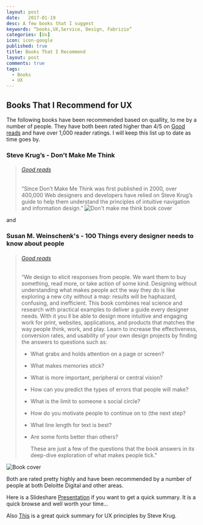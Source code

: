 ```yaml
---
layout: post
date:   2017-01-19
desc: A few books that I suggest
keywords: “books,UX,Service, Design, Fabrizio”
categories: [Ux]
icon: icon-google
published: true
title: Books That I Recommend
layout: post
comments: true
tags:
  - Books
  - UX
---
```




## Books That I Recommend for UX

The following books have been recommended based on quallity, to me by a number of people.  They have both been rated higher than 4/5 on [Good reads](http://www.goodreads.com/) and have over 1,000 reader ratings.  I will keep this list up to date as time goes by. 

### Steve Krug’s - Don’t Make Me Think
> ###### [Good reads](http://www.goodreads.com/book/show/18197267-don-t-make-me-think-revisited)
>   “Since Don’t Make Me Think was first published in 2000, over 400,000 Web designers and developers have relied on Steve Krug’s guide to help them understand the principles of intuitive navigation and information design.” 
![Don't make me think book cover](http://t2.gstatic.com/images?q=tbn:ANd9GcQf5mLTzUxPludI9Z4CAx-240VGkOfCjxBriTBQoN39LAsklObd)

and

### Susan M. Weinschenk's - 100 Things every designer needs to know about people

> ###### [Good reads](http://www.goodreads.com/book/show/10778139-100-things-every-designer-needs-to-know-about-people)
>   “We design to elicit responses from people. We want them to buy something, read more, or take action of some kind. Designing without understanding what makes people act the way they do is like exploring a new city without a map: results will be haphazard, confusing, and inefficient. This book combines real science and research with practical examples to deliver a guide every designer needs. With it you ll be able to design more intuitive and engaging work for print, websites, applications, and products that matches the way people think, work, and play.
Learn to increase the effectiveness, conversion rates, and usability of your own design projects by finding the answers to questions such as: 
>    
>  * What grabs and holds attention on a page or screen?
> * What makes memories stick?
> * What is more important, peripheral or central vision?
> * How can you predict the types of errors that people will make?
> * What is the limit to someone s social circle?
> * How do you motivate people to continue on to (the next step?
> * What line length for text is best?
> * Are some fonts better than others? 
>    
>   These are just a few of the questions that the book answers in its deep-dive exploration of what makes people tick." 

![Book cover](http://www.peachpit.com/ShowCover.aspx?isbn=0321767535)

Both are rated pretty highly and have been recommended by a number of people at both Deloitte Digital and other areas.

Here is a Slideshare [Presentation](http://www.slideshare.net/susanweinschenk/top-10-things-every-designer-needs-to-know-about-people/17-Fact_or_Fiction_People_can) if you want to get a quick summary.  It is a quick browse and well worth your time...

Also [This](http://www.uxbooth.com/articles/10-usability-lessons-from-steve-krugs-dont-make-me-think/) is a great quick summary for UX principles by Steve Krug.




